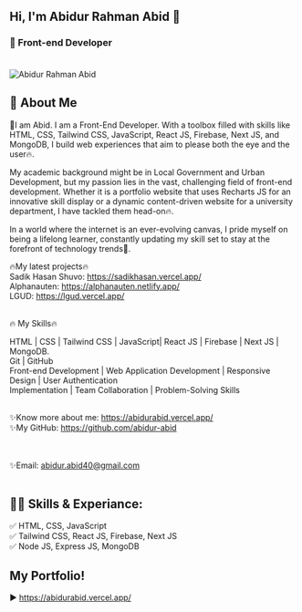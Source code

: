 ## Hi, I'm Abidur Rahman Abid 👋
### 👑 Front-end Developer <br><br>
<img src='https://media.licdn.com/dms/image/D5616AQH2I7jQdvVozw/profile-displaybackgroundimage-shrink_350_1400/0/1713112038962?e=1723680000&v=beta&t=L3vqPIBhdNWPcxSGXjDsLOQL2OnA6mrHyieImBq6KHQ' alt='Abidur Rahman Abid'>

## 🚀 About Me

🚀I am Abid. I am a Front-End Developer. With a toolbox filled with skills like HTML, CSS, Tailwind CSS, JavaScript, React JS, Firebase, Next JS, and MongoDB, I build web experiences that aim to please both the eye and the user🔥.

My academic background might be in Local Government and Urban Development, but my passion lies in the vast, challenging field of front-end development. Whether it is a portfolio website that uses Recharts JS for an innovative skill display or a dynamic content-driven website for a university department, I have tackled them head-on🔥.

In a world where the internet is an ever-evolving canvas, I pride myself on being a lifelong learner, constantly updating my skill set to stay at the forefront of technology trends🌟.

🔥My latest projects🔥<br>
Sadik Hasan Shuvo: https://sadikhasan.vercel.app/ <br>
Alphanauten: https://alphanauten.netlify.app/ <br>
LGUD: https://lgud.vercel.app/ <br><br>

🔥 My Skills🔥<br>

HTML | CSS | Tailwind CSS | JavaScript| React JS | Firebase | Next JS | MongoDB. <br>
Git | GitHub <br>
Front-end Development | Web Application Development | Responsive Design | User Authentication <br>
Implementation | Team Collaboration | Problem-Solving Skills <br><br>


✨Know more about me: https://abidurabid.vercel.app/ <br>
✨My GitHub: https://github.com/abidur-abid <br><br><br>

✨Email: abidur.abid40@gmail.com <br><br>

## 👨‍💻 Skills & Experiance: 
✅ HTML, CSS, JavaScript <br> 
✅ Tailwind CSS, React JS, Firebase, Next JS <br>
✅ Node JS, Express JS, MongoDB <br>


## My Portfolio! 
  ► https://abidurabid.vercel.app/
